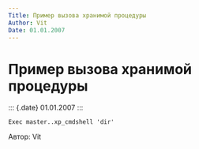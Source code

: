 ```yaml
---
Title: Пример вызова хранимой процедуры
Author: Vit
Date: 01.01.2007
---
```



Пример вызова хранимой процедуры
================================

::: {.date}
01.01.2007
:::

    Exec master..xp_cmdshell 'dir'

Автор: Vit
